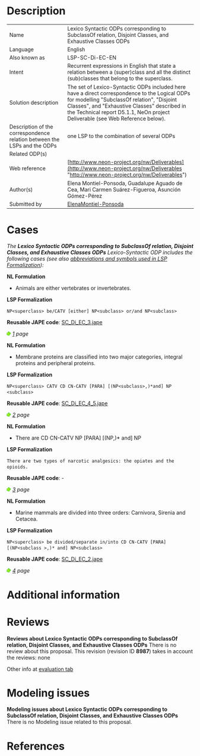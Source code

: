 #  Description




|  |  |
| --- | --- |
|  Name |  Lexico Syntactic ODPs corresponding to SubclassOf relation, Disjoint Classes, and Exhaustive Classes ODPs |
|  Language |  English |
|  Also known as |  LSP-SC-Di-EC-EN |
|  Intent |  Recurrent expressions in English that state a relation between a (super)class and all the distinct (sub)classes that belong to the superclass. |
|  Solution description |  The set of Lexico-Syntactic ODPs included here have a direct correspondence to the Logical ODPs for modelling "SubclassOf relation", "Disjoint Classes", and "Exhaustive Classes" described in the Technical report D5.1.1, NeOn project Deliverable (see Web Reference below). |
|  Description of the correspondence relation between the LSPs and the ODPs |  one LSP to the combination of several ODPs |
|  Related ODP(s) |  |
|  Web reference | [http://www.neon-project.org/nw/Deliverables](http://www.neon-project.org/nw/Deliverables "http://www.neon-project.org/nw/Deliverables") |
|  Author(s) |  Elena Montiel-Ponsoda, Guadalupe Aguado de Cea, Mari Carmen Suárez-Figueroa, Asunción Gómez-Pérez |
|  Submitted by | [ElenaMontiel-Ponsoda](../User/ElenaMontiel-Ponsoda.md "User:ElenaMontiel-Ponsoda") |


  




#  Cases


_The __Lexico Syntactic ODPs corresponding to SubclassOf relation, Disjoint Classes, and Exhaustive Classes ODPs__ Lexico-Syntactic ODP includes the following cases (see also [abbreviations and symbols used in LSP Formalization](../Community/LSPSymbols.md "Community:LSPSymbols")):_


  






__NL Formulation__



* Animals are either vertebrates or invertebrates.

__LSP Formalization__




```
NP<superclass> be/CATV [either] NP<subclass> or/and NP<subclass>

```

__Reusable JAPE code__: [SC\_Di\_EC\_3.jape](./SC_Di_EC_3.jape "SC Di EC 3.jape")





[![](./11px-ArrowRight.gif)](../Image/ArrowRight.gif.md "ArrowRight.gif") _[1](./Normalization@oldid=10071.md "Submissions:Lexico Syntactic ODPs corresponding to SubclassOf relation, Disjoint Classes, and Exhaustive Classes ODPs/1") page_





__NL Formulation__



* Membrane proteins are classified into two major categories, integral proteins and peripheral proteins.

__LSP Formalization__




```
NP<superclass> CATV CD CN-CATV [PARA] [(NP<subclass>,)*and] NP <subclass>

```

__Reusable JAPE code__: [SC\_Di\_EC\_4\_5.jape](./SC_Di_EC_4_5.jape "SC Di EC 4 5.jape")





[![](./11px-ArrowRight.gif)](../Image/ArrowRight.gif.md "ArrowRight.gif") _[2](../Adrian_Walker_2/Adrian_Walker_2.md "Submissions:Lexico Syntactic ODPs corresponding to SubclassOf relation, Disjoint Classes, and Exhaustive Classes ODPs/2") page_





__NL Formulation__



* There are CD CN-CATV NP<superclass> [PARA] [(NP<subclass>,)\* and] NP<subclass>

__LSP Formalization__




```
There are two types of narcotic analgesics: the opiates and the opioids.

```

__Reusable JAPE code__: -





[![](./11px-ArrowRight.gif)](../Image/ArrowRight.gif.md "ArrowRight.gif") _[3](./NegativePropertyAssertions@oldid=5903.md "Submissions:Lexico Syntactic ODPs corresponding to SubclassOf relation, Disjoint Classes, and Exhaustive Classes ODPs/3") page_





__NL Formulation__



* Marine mammals are divided into three orders: Carnivora, Sirenia and Cetacea.

__LSP Formalization__




```
NP<superclass> be divided/separate in/into CD CN-CATV [PARA] [(NP<subclass >,)* and] NP<subclass>

```

__Reusable JAPE code__: [SC\_Di\_EC\_2.jape](./SC_Di_EC_2.jape "SC Di EC 2.jape")





[![](./11px-ArrowRight.gif)](../Image/ArrowRight.gif.md "ArrowRight.gif") _[4](./ConceptTerms@oldid=5714.md "Submissions:Lexico Syntactic ODPs corresponding to SubclassOf relation, Disjoint Classes, and Exhaustive Classes ODPs/4") page_



#  Additional information


#  Reviews



__Reviews about Lexico Syntactic ODPs corresponding to SubclassOf relation, Disjoint Classes, and Exhaustive Classes ODPs__
There is no review about this proposal.
This revision (revision ID __8987__) takes in account the reviews: none


Other info at [evaluation tab](http://ontologydesignpatterns.org/wiki/index.php?title=Submissions:Lexico_Syntactic_ODPs_corresponding_to_SubclassOf_relation%2C_Disjoint_Classes%2C_and_Exhaustive_Classes_ODPs&action=evaluation "http://ontologydesignpatterns.org/wiki/index.php?title=Submissions:Lexico_Syntactic_ODPs_corresponding_to_SubclassOf_relation%2C_Disjoint_Classes%2C_and_Exhaustive_Classes_ODPs&action=evaluation")




  




#  Modeling issues



__Modeling issues about Lexico Syntactic ODPs corresponding to SubclassOf relation, Disjoint Classes, and Exhaustive Classes ODPs__
There is no Modeling issue related to this proposal.




  




#  References